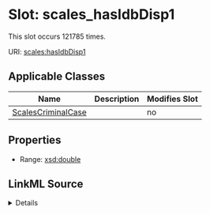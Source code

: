 

# Slot: scales_hasIdbDisp1




This slot occurs 121785 times.


URI: [scales:hasIdbDisp1](http://schemas.scales-okn.org/rdf/scales#hasIdbDisp1)



<!-- no inheritance hierarchy -->





## Applicable Classes

| Name | Description | Modifies Slot |
| --- | --- | --- |
| [ScalesCriminalCase](../classes/ScalesCriminalCase.md) |  |  no  |







## Properties

* Range: [xsd:double](http://www.w3.org/2001/XMLSchema#double)







## LinkML Source

<details>

```yaml
name: scales_hasIdbDisp1
from_schema: okns:scales-kg
rank: 1000
slot_uri: scales:hasIdbDisp1
alias: scales_hasIdbDisp1
domain_of:
- scales_CriminalCase
range: double

```
</details>